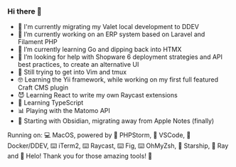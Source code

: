 ### Hi there 👋

- 🐳 I'm currently migrating my Valet local development to DDEV
- 🔭 I’m currently working on an ERP system based on Laravel and Filament PHP
- 🌱 I’m currently learning Go and dipping back into HTMX
- 🤔 I’m looking for help with Shopware 6 deployment strategies and API best practices, to create an alternative UI
- 🤯 Still trying to get into Vim and tmux
- 🤓 Learning the Yii framework, while working on my first full featured Craft CMS plugin
- 😈 Learning React to write my own Raycast extensions
- 📘 Learning TypeScript
- 📊 Playing with the Matomo API
- 📑 Starting with Obsidian, migrating away from Apple Notes (finally)

Running on: 💻 MacOS, powered by 🐘 PHPStorm, 🐹 VSCode, 🐋 Docker/DDEV, ⌨️ iTerm2, ⌨️ Raycast, ⌨️ Fig, ⌨️ OhMyZsh, 🚀 Starship, 🐛 Ray and 📧 Helo! Thank you for those amazing tools! 🏅
